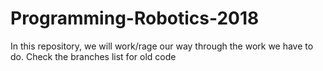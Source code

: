 # Programming-Robotics-2018

In this repository, we will work/rage our way through the work we have to do.
Check the branches list for old code
